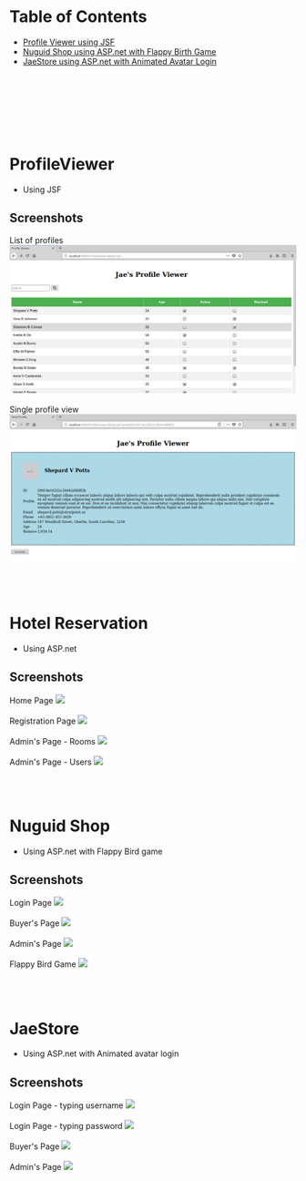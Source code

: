 # Table of Contents
- <a href="#ProfileViewer">Profile Viewer using JSF</a>
- <a href="#NuguidShop">Nuguid Shop using ASP.net with Flappy Birth Game</a>
- <a href="#JaeStore">JaeStore using ASP.net with Animated Avatar Login</a>

<br>
<br>
<br>
<br>
<br>
<br>

# ProfileViewer<a id="ProfileViewer"></a>
- Using JSF
## Screenshots 
List of profiles <br>
 <img src="https://github.com/JaeNuguid/ProfileViewer/blob/master/ProfileViewer/WebContent/Assets/Screenshots/1.png?raw=true" />
 <br> <br>
 Single profile view <br>
 <img src="https://github.com/JaeNuguid/ProfileViewer/blob/master/ProfileViewer/WebContent/Assets/Screenshots/3.png?raw=true" />


 <br>
 <br>


# Hotel Reservation <a id="HotelReservation"></a>
- Using ASP.net
## Screenshots
Home Page
 <img src="https://raw.githubusercontent.com/JaeNuguid/WebProjects/master/Online%20Hotel%20Reservation/home.PNG" />
 <br> <br>Registration Page
  <img src="https://raw.githubusercontent.com/JaeNuguid/WebProjects/master/Online%20Hotel%20Reservation/register.PNG" />
 <br> <br>Admin's Page - Rooms
  <img src="https://raw.githubusercontent.com/JaeNuguid/WebProjects/master/Online%20Hotel%20Reservation/admin.PNG" />
 <br> <br>Admin's Page - Users
  <img src="https://raw.githubusercontent.com/JaeNuguid/WebProjects/master/Online%20Hotel%20Reservation/admin2.PNG" />
  
 <br>
 <br>

# Nuguid Shop<a id="NuguidShop"></a>
- Using ASP.net with Flappy Bird game
## Screenshots
Login Page
 <img src="https://raw.githubusercontent.com/JaeNuguid/WebProjects/master/Nuguid%20Shop/Nuguid1.PNG" />
 <br> <br>Buyer's Page
  <img src="https://raw.githubusercontent.com/JaeNuguid/WebProjects/master/Nuguid%20Shop/Nuguid2.PNG" />
 <br> <br>Admin's Page
  <img src="https://raw.githubusercontent.com/JaeNuguid/WebProjects/master/Nuguid%20Shop/Nuguid3.PNG" />
 <br> <br>Flappy Bird Game
  <img src="https://raw.githubusercontent.com/JaeNuguid/WebProjects/master/Nuguid%20Shop/Nuguid4.PNG" />
  
 <br>
 <br>

# JaeStore<a id="JaeStore"></a>
- Using ASP.net with Animated avatar login
## Screenshots
Login Page - typing username
 <img src="https://raw.githubusercontent.com/JaeNuguid/WebProjects/master/JaeStore/JaeStore1.PNG" />
 <br> <br>Login Page - typing password
  <img src="https://raw.githubusercontent.com/JaeNuguid/WebProjects/master/JaeStore/JaeStore2.PNG" />
 <br> <br>Buyer's Page
  <img src="https://raw.githubusercontent.com/JaeNuguid/WebProjects/master/JaeStore/JaeStore3.PNG" />
 <br> <br>Admin's Page
  <img src="https://raw.githubusercontent.com/JaeNuguid/WebProjects/master/JaeStore/JaeStore4.PNG" />
